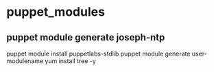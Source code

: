 # puppet_modules
## puppet module generate joseph-ntp
puppet module install puppetlabs-stdlib
puppet module generate user-modulename
yum install tree -y

